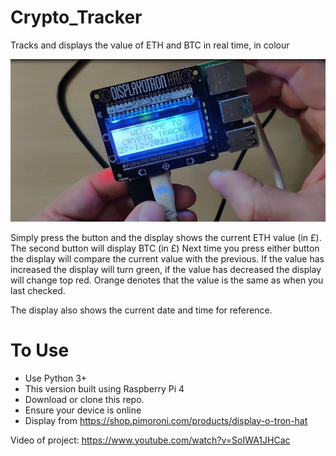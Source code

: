 # Crypto_Tracker
Tracks and displays the value of ETH and BTC in real time, in colour

![](images/crypt.jpg)

Simply press the button and the display shows the current ETH value (in £).  The second button will display BTC (in £)  Next time you press either button the display will compare the current value with the previous.  If the value has increased the display will turn green, if the value has decreased the display will change top red.  Orange denotes that the value is the same as when you last checked.

The display also shows the current date and time for reference.

# To Use

- Use Python 3+
- This version built using Raspberry Pi 4
- Download or clone this repo.
- Ensure your device is online
- Display from https://shop.pimoroni.com/products/display-o-tron-hat

Video of project: https://www.youtube.com/watch?v=SoIWA1JHCac

